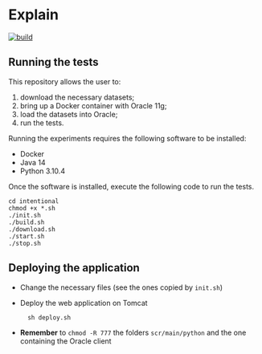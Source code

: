 # Explain

[![build](https://github.com/w4bo/explain/actions/workflows/build.yml/badge.svg)](https://github.com/w4bo/explain/actions/workflows/build.yml)

## Running the tests

This repository allows the user to:
1. download the necessary datasets;
2. bring up a Docker container with Oracle 11g;
3. load the datasets into Oracle;
4. run the tests.

Running the experiments requires the following software to be installed:
- Docker
- Java 14
- Python 3.10.4

Once the software is installed, execute the following code to run the tests.

    cd intentional
    chmod +x *.sh
    ./init.sh
    ./build.sh
    ./download.sh
    ./start.sh
    ./stop.sh

## Deploying the application

- Change the necessary files (see the ones copied by `init.sh`)
- Deploy the web application on Tomcat

        sh deploy.sh

- **Remember** to `chmod -R 777` the folders `scr/main/python` and the one containing the Oracle client 
